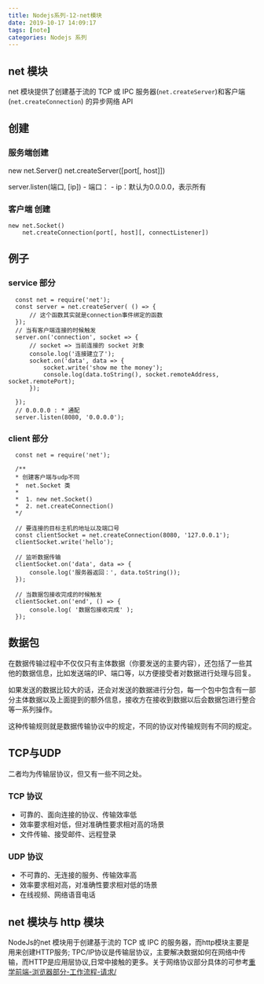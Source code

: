 ```yaml
---
title: Nodejs系列-12-net模块
date: 2019-10-17 14:09:17
tags: [note]
categories: Nodejs 系列
---
```

## net 模块

net 模块提供了创建基于流的 TCP 或 IPC 服务器(`net.createServer`)和客户端(`net.createConnection`) 的异步网络 API
<!-- more -->

## 创建

### 服务端创建

  new net.Server()
  net.createServer([port[, host]])

  server.listen(端口, [ip])
    - 端口：
    -	ip：默认为0.0.0.0，表示所有

### 客户端 创建
    new net.Socket()
		net.createConnection(port[, host][, connectListener])

## 例子

### service 部分

      const net = require('net');
      const server = net.createServer( () => {
          // 这个函数其实就是connection事件绑定的函数
      });
      // 当有客户端连接的时候触发
      server.on('connection', socket => {
          // socket => 当前连接的 socket 对象
          console.log('连接建立了');
          socket.on('data', data => {
              socket.write('show me the money');
              console.log(data.toString(), socket.remoteAddress, socket.remotePort);
          });

      });
      // 0.0.0.0 : * 通配
      server.listen(8080, '0.0.0.0');

### client 部分

      const net = require('net');

      /**
      * 创建客户端与udp不同
      *  net.Socket 类
      * 
      *  1. new net.Socket()
      *  2. net.createConnection()
      */

      // 要连接的目标主机的地址以及端口号
      const clientSocket = net.createConnection(8080, '127.0.0.1');
      clientSocket.write('hello');

      // 监听数据传输
      clientSocket.on('data', data => {
          console.log('服务器返回：', data.toString());
      });

      // 当数据包接收完成的时候触发
      clientSocket.on('end', () => {
          console.log( '数据包接收完成' );
      });

## 数据包
在数据传输过程中不仅仅只有主体数据（你要发送的主要内容），还包括了一些其他的数据信息，比如发送端的IP、端口等，以方便接受者对数据进行处理与回复。 

如果发送的数据比较大的话，还会对发送的数据进行分包，每一个包中包含有一部分主体数据以及上面提到的额外信息，接收方在接收到数据以后会数据包进行整合等一系列操作。  

这种传输规则就是数据传输协议中的规定，不同的协议对传输规则有不同的规定。

## TCP与UDP

二者均为传输层协议，但又有一些不同之处。

### TCP 协议

  - 可靠的、面向连接的协议、传输效率低
  - 效率要求相对低，但对准确性要求相对高的场景
  - 文件传输、接受邮件、远程登录

### UDP 协议

  - 不可靠的、无连接的服务、传输效率高
  - 效率要求相对高，对准确性要求相对低的场景
  - 在线视频、网络语音电话


## net 模块与 http 模块

NodeJs的net 模块用于创建基于流的 TCP 或 IPC 的服务器，而http模块主要是用来创建HTTP服务; TPC/IP协议是传输层协议，主要解决数据如何在网络中传输，而HTTP是应用层协议,日常中接触的更多。关于网络协议部分具体的可参考[重学前端-浏览器部分-工作流程-请求/](https://blog.mhwang.club/%E9%87%8D%E5%AD%A6%E5%89%8D%E7%AB%AF6-%E6%B5%8F%E8%A7%88%E5%99%A8%E9%83%A8%E5%88%86-%E5%B7%A5%E4%BD%9C%E6%B5%81%E7%A8%8B-%E8%AF%B7%E6%B1%82/)

